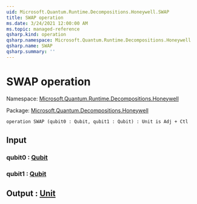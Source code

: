 ```yaml
---
uid: Microsoft.Quantum.Runtime.Decompositions.Honeywell.SWAP
title: SWAP operation
ms.date: 3/24/2021 12:00:00 AM
ms.topic: managed-reference
qsharp.kind: operation
qsharp.namespace: Microsoft.Quantum.Runtime.Decompositions.Honeywell
qsharp.name: SWAP
qsharp.summary: ''
---
```


# SWAP operation

Namespace: [Microsoft.Quantum.Runtime.Decompositions.Honeywell](xref:Microsoft.Quantum.Runtime.Decompositions.Honeywell)

Package: [Microsoft.Quantum.Decompositions.Honeywell](https://nuget.org/packages/Microsoft.Quantum.Decompositions.Honeywell)




```qsharp
operation SWAP (qubit0 : Qubit, qubit1 : Qubit) : Unit is Adj + Ctl
```


## Input

### qubit0 : [Qubit](xref:microsoft.quantum.lang-ref.qubit)




### qubit1 : [Qubit](xref:microsoft.quantum.lang-ref.qubit)





## Output : [Unit](xref:microsoft.quantum.lang-ref.unit)

